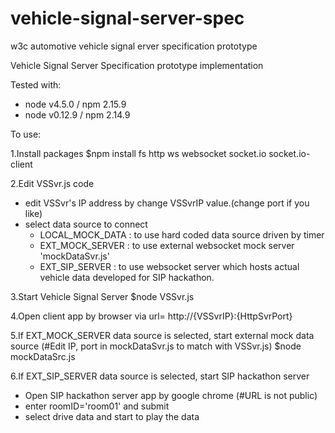 # vehicle-signal-server-spec

w3c automotive vehicle signal erver specification prototype

Vehicle Signal Server Specification prototype implementation

Tested with:
* node v4.5.0  / npm 2.15.9
* node v0.12.9 / npm 2.14.9

To use:

1.Install packages
  $npm install fs http ws websocket socket.io socket.io-client

2.Edit VSSvr.js code
- edit VSSvr's IP address by change VSSvrIP value.(change port if you like)
- select data source to connect
  - LOCAL_MOCK_DATA : to use hard coded data source driven by timer
  - EXT_MOCK_SERVER : to use external websocket mock server 'mockDataSvr.js'
  - EXT_SIP_SERVER  : to use websocket server which hosts actual vehicle data
                      developed for SIP hackathon.

3.Start Vehicle Signal Server
  $node VSSvr.js

4.Open client app by browser via url= http://{VSSvrIP}:{HttpSvrPort}

5.If EXT_MOCK_SERVER data source is selected, start external mock data source
  (#Edit IP, port in mockDataSvr.js to match with VSSvr.js)
  $node mockDataSrc.js

6.If EXT_SIP_SERVER data source is selected, start SIP hackathon server
- Open SIP hackathon server app by google chrome (#URL is not public)
- enter roomID='room01' and submit
- select drive data and start to play the data



